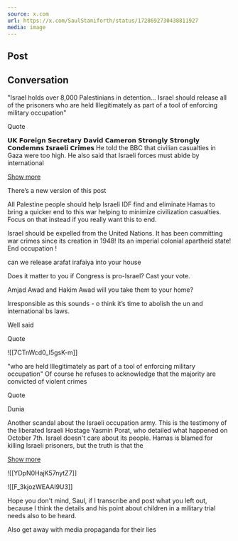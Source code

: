 ```yaml
---
source: x.com
url: https://x.com/SaulStaniforth/status/1728692730438811927
media: image
---
```


## Post

## Conversation

"Israel holds over 8,000 Palestinians in detention... Israel should release all of the prisoners who are held Illegitimately as part of a tool of enforcing military occupation"



Quote

𝗨𝗞 𝗙𝗼𝗿𝗲𝗶𝗴𝗻 𝗦𝗲𝗰𝗿𝗲𝘁𝗮𝗿𝘆 𝗗𝗮𝘃𝗶𝗱 𝗖𝗮𝗺𝗲𝗿𝗼𝗻 𝗦𝘁𝗿𝗼𝗻𝗴𝗹𝘆 𝗦𝘁𝗿𝗼𝗻𝗴𝗹𝘆 𝗖𝗼𝗻𝗱𝗲𝗺𝗻𝘀 𝗜𝘀𝗿𝗮𝗲𝗹𝗶 𝗖𝗿𝗶𝗺𝗲𝘀 He told the BBC that civilian casualties in Gaza were too high. He also said that Israeli forces must abide by international

[Show more](https://x.com/bdnews24/status/1728729851413082278)

There’s a new version of this post

All Palestine people should help Israeli IDF find and eliminate Hamas to bring a quicker end to this war helping to minimize civilization casualties. Focus on that instead if you really want this to end.

Israel should be expelled from the United Nations. It has been committing war crimes since its creation in 1948! Its an imperial colonial apartheid state! End occupation !

can we release arafat irafaiya into your house

Does it matter to you if Congress is pro-Israel? Cast your vote.

Amjad Awad and Hakim Awad will you take them to your home?

Irresponsible as this sounds - o think it’s time to abolish the un and international bs laws.

Well said 

Quote



![[7CTnWcd0_I5gsK-m]]

"who are held Illegitimately as part of a tool of enforcing military occupation" Of course he refuses to acknowledge that the majority are convicted of violent crimes

Quote

Dunia

Another scandal about the Israeli occupation army. This is the testimony of the liberated Israeli Hostage Yasmin Porat, who detailed what happened on October 7th. Israel doesn't care about its people. Hamas is blamed for killing Israeli prisoners, but the truth is that the

[Show more](https://x.com/Dunian98/status/1729074642504052787)

![[YDpN0HajK57nytZ7]]

![[F_3kjozWEAAI9U3]]

Hope you don't mind, Saul, if I transcribe and post what you left out, because I think the details and his point about children in a military trial needs also to be heard.

Also get away with media propaganda for their lies
